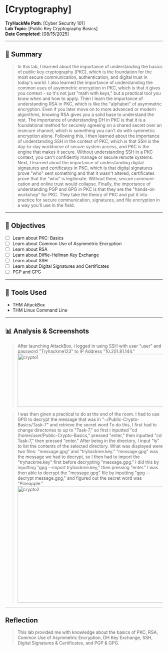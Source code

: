 # [Cryptography]

**TryHackMe Path**: [Cyber Security 101]  
**Lab Topic**: [Public Key Cryptography Basics]  
**Date Completed**: [08/15/2025]

---

## 🧠 Summary

> In this lab, I learned about the importance of understanding the basics of public key cryptography (PKC), which is the foundation for the most secure communication, authentication, and digital trust in
today's world. I also learned the importance of understanding the common uses of asymmetric encryption in PKC, which is that it gives you context - so it's not just "math with keys," but a practical tool you
know when and how to apply. Then I learn the importance of understanding RSA in PKC, which is like the "alphabet" of asymmetric encryption. Even if you later move on to more advanced or modern algorithms,
knowing RSA gives you a solid base to understand the rest. The importance of understanding DH in PKC is that it is a foundational method for securely agreeing on a shared secret over an insecure channel,
which is something you can't do with symmetric encryption alone. Following this, I then learned about the importance of understanding SSH in the context of PKC, which is that SSH is the day-to-day workhorse of secure
system access, and PKC is the engine that makes it secure. Without understanding SSH in a PKC context, you can't confidently manage or secure remote systems. Next, I learned about the importance of understanding
digital signatures and certificates in PKC, which is that digital signatures prove "who" sent something and that it wasn't altered; certificates prove that the "who" is legitimate. Without them, secure communi-
cation and online trust would collapse. Finally, the importance of understanding PGP and GPG in PKC is that they are the "hands-on workshop" for PKC. They take the theory of PKC and put it into practice for
secure communication, signatures, and file encryption in a way you'll use in the field.

---

## 🎯 Objectives
- [ ] Learn about PKC: Basics
- [ ] Learn about Common Use of Asymmetric Encryption
- [ ] Learn about RSA
- [ ] Learn about Diffie-Hellman Key Exchange
- [ ] Learn about SSH
- [ ] Learn about Digital Signatures and Certificates
- [ ] PGP and GPG
     
---


## 🧰 Tools Used
- THM AttackBox
- THM Linux Command Line
  
---


## 📊 Analysis & Screenshots

> After launching AttackBox, i logged in using SSH with user "user" and password "Tryhackme123" to IP Address "10.201.81.144."
> <img width="734" height="169" alt="crypto1" src="https://github.com/user-attachments/assets/d6986ead-f04c-4dcd-816b-07b52dfbb32d" />

> I was then given a practical to do at the end of the room. I had to use GPG to decrypt the message that was in "~/Public-Crypto-Basics/Task-7" and retrieve the secret word To do this, I first had to change
directories to up to "Task-7," so first i inputted "cd /home/user/Public-Crypto-Basics," pressed "enter," then inputted "cd Task-7," then pressed "enter." After being in the directory, I input "ls" to list the
contents of the selected directory. What was displayed were two files: "message.gpg" and "tryhackme.key." "message.gpg" was the message we had to decrypt, so I then had to import the "tryhackme.key" first before
decrypting "message.gpg." I did this by inputting "gpg --import tryhackme.key," then pressing "enter." I was then able to decrypt the "message.gpg" file by inputting "gpg --decrypt message.gpg," and figured out the
secret word was "Pineapple."
> <img width="733" height="371" alt="crypto2" src="https://github.com/user-attachments/assets/9ab57a5c-08f1-433a-9b74-289ebbfdf67a" />

---

## Reflection

> This lab provided me with knowledge about the basics of PKC, RSA, Common Use of Asymmetric Encryption, DH Key Exchange, SSH, Digital Signatures & Certificates, and PGP & GPG.
